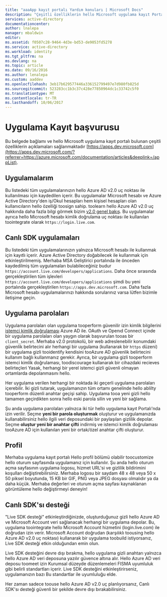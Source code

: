 ```yaml
---
title: "aaaApp kayıt portalı Yardım konuları | Microsoft Docs"
description: "Çeşitli özelliklerin hello Microsoft uygulama kayıt Portalı'nda açıklaması."
services: active-directory
documentationcenter: 
author: lnalepa
manager: mbaldwin
editor: 
ms.assetid: f0507c28-9464-4d3e-bd53-de9053fd5278
ms.service: active-directory
ms.workload: identity
ms.tgt_pltfrm: na
ms.devlang: na
ms.topic: article
ms.date: 09/16/2016
ms.author: lenalepa
ms.custom: aaddev
ms.openlocfilehash: 3eb17b629577446a336152799497e7d980fb825d
ms.sourcegitcommit: 523283cc1b3c37c428e77850964dc1c33742c5f0
ms.translationtype: MT
ms.contentlocale: tr-TR
ms.lasthandoff: 10/06/2017
---
```

# <a name="app-registration-reference"></a>Uygulama Kayıt başvurusu
Bu belgede bağlamı ve hello Microsoft uygulama kayıt portalı bulunan çeşitli özelliklerin açıklamaları sağlanmaktadır [https://apps.dev.microsoft.com](https://apps.dev.microsoft.com/?referrer=https://azure.microsoft.com/documentation/articles&deeplink=/appList).

## <a name="my-applications"></a>Uygulamalarım
Bu listedeki tüm uygulamalarınızın hello Azure AD v2.0 uç noktası ile kullanılması için kaydedilen içerir.  Bu uygulamalar Microsoft hesabı ve Azure Active Directory'den iş/Okul hesapları hem kişisel hesapları olan kullanıcıların hello özelliği toosign sahip.  toolearn hello Azure AD v2.0 uç hakkında daha fazla bilgi görmek bizim [v2.0 genel bakış](active-directory-appmodel-v2-overview.md).  Bu uygulamalar ayrıca hello Microsoft hesabı kimlik doğrulama uç noktası ile kullanılan toointegrate olarak `https://login.live.com`.

## <a name="live-sdk-applications"></a>Canlı SDK uygulamaları
Bu listedeki tüm uygulamalarınızın yalnızca Microsoft hesabı ile kullanmak için kayıtlı içerir.  Azure Active Directory doğabilecek ile kullanmak için etkinleştirilmemiş.  Merhaba MSA Geliştirici portalında ile önceden kaydedilmiş tüm uygulamaları bulabileceğiniz budur `https://account.live.com/developers/applications`.  Daha önce sırasında gerçekleştirilen tüm işlevleri `https://account.live.com/developers/applications` şimdi bu yeni portalında gerçekleştirilen `https://apps.dev.microsoft.com`.  Daha fazla Microsoft hesabı uygulamalarınızı hakkında sorularınız varsa lütfen bizimle iletişime geçin.

## <a name="application-secrets"></a>Uygulama parolaları
Uygulama parolaları olan uygulama tooperform güvenilir izin kimlik bilgilerini [istemci kimlik doğrulaması](http://tools.ietf.org/html/rfc6749#section-2.3) Azure AD ile.  OAuth ve Openıd Connect içinde bir uygulama parolaları olan yaygın olarak başvurulan tooas bir `client_secret`.  Merhaba v2.0 protokolü, bir web adreslenebilir konumdaki güvenlik belirtecini alır herhangi bir uygulama (kullanarak bir `https` düzeni) bir uygulama gizli tooidentify kendisini tooAzure AD güvenlik belirtecini kullanım bağlı kullanmanız gerekir.  Ayrıca, bir uygulama gizli tooperform istemci kimlik doğrulaması, toodiscourage kullanarak bir cihazdaki recieves belirteçleri Yasak, herhangi bir yerel istemci gizli güvenli olmayan ortamlarda depolanmasını hello.

Her uygulama verilen herhangi bir noktada iki geçerli uygulama parolaları içerebilir.  İki gizli tutarak, uygulamanızın tüm ortamı genelinde hello ablilty tooperform düzenli anahtar geçişi sahip.  Uygulama tooa yeni gizli hello tamamen geçirdikten sonra hello eski parola silin ve yeni bir sağlama.

Şu anda uygulama parolaları yalnızca iki tür hello uygulama kayıt Portalı'nda izin verilir.  Seçme **yeni bir parola oluşturmak** oluşturur ve uygulamanızda kullanabilirsiniz hello ilgili veri deposundaki bir paylaşılan gizlilik depolar.  Seçme **oluştur yeni bir anahtar çifti** indirmiş ve istemci kimlik doğrulaması tooAzure AD için kullanılan yeni bir ortak/özel anahtar çifti oluşturur.

## <a name="profile"></a>Profil
Merhaba uygulama kayıt portalı Hello profil bölümü olabilir toocustomize hello oturum sayfasında uygulamanız için kullanılır.  Şu anda hello oturum açma sayfasının uygulama logosu, hizmet URL'si ve gizlilik bildirimini koşulları değiştirebilirsiniz.  Merhaba logosu bir saydam 48 x 48 veya 50 x 50 piksel boyutunda, 15 KB bir GIF, PNG veya JPEG dosyası olmalıdır ya da daha küçük.  Merhaba değerleri ve oturum açma sayfası kaynaklanan görüntüleme hello değiştirmeyi deneyin!

## <a name="live-sdk-support"></a>Canlı SDK'sı desteği
"Live SDK desteği" etkinleştirdiğinizde, oluşturduğunuz gizli hello Azure AD ve Microsoft Account veri sağlanacak herhangi bir uygulama depolar.  Bu, uygulama toointegrate hello Microsoft Account hizmetini (login.live.com) ile doğrudan izin verir.  Microsoft Account doğrudan (karşılıklı toousing hello Azure AD v2.0 uç noktası) kullanarak bir uygulama toobuild istiyorsanız, Live SDK desteği etkin olduğundan emin olun.

Live SDK desteğini devre dışı bırakma, hello uygulama gizli anahtarı yalnızca hello Azure AD veri deposuna yazılır güvence altına alır.  Hello Azure AD veri deposu toomeet izin Kurumsal düzeyde düzenlemeleri FISMA uyumluluk gibi belirli standartları içerir.  Live SDK desteğini etkinleştirirseniz, uygulamanızın bazı Bu standartlar ile uyumluluğu elde.

Her zaman sadece toouse hello Azure AD v2.0 uç planlıyorsanız, Canlı SDK'sı desteği güvenli bir şekilde devre dışı bırakabilirsiniz.

